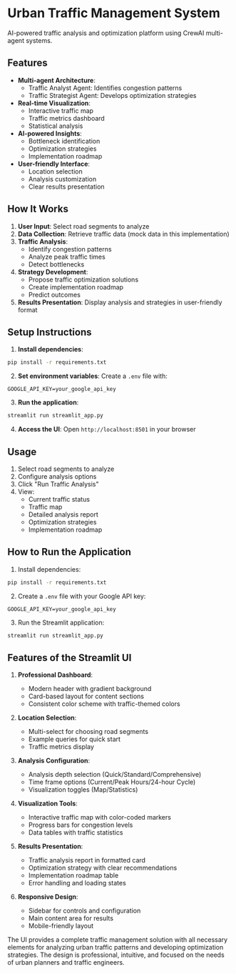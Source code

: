 # Urban Traffic Management System

AI-powered traffic analysis and optimization platform using CrewAI multi-agent systems.

## Features

- **Multi-agent Architecture**:
  - Traffic Analyst Agent: Identifies congestion patterns
  - Traffic Strategist Agent: Develops optimization strategies
- **Real-time Visualization**:
  - Interactive traffic map
  - Traffic metrics dashboard
  - Statistical analysis
- **AI-powered Insights**:
  - Bottleneck identification
  - Optimization strategies
  - Implementation roadmap
- **User-friendly Interface**:
  - Location selection
  - Analysis customization
  - Clear results presentation

## How It Works

1. **User Input**: Select road segments to analyze
2. **Data Collection**: Retrieve traffic data (mock data in this implementation)
3. **Traffic Analysis**: 
   - Identify congestion patterns
   - Analyze peak traffic times
   - Detect bottlenecks
4. **Strategy Development**:
   - Propose traffic optimization solutions
   - Create implementation roadmap
   - Predict outcomes
5. **Results Presentation**: Display analysis and strategies in user-friendly format

## Setup Instructions

1. **Install dependencies**:
```bash
pip install -r requirements.txt
```

2. **Set environment variables**:
Create a `.env` file with:
```env
GOOGLE_API_KEY=your_google_api_key
```

3. **Run the application**:
```bash
streamlit run streamlit_app.py
```

4. **Access the UI**:
Open `http://localhost:8501` in your browser

## Usage

1. Select road segments to analyze
2. Configure analysis options
3. Click "Run Traffic Analysis"
4. View:
   - Current traffic status
   - Traffic map
   - Detailed analysis report
   - Optimization strategies
   - Implementation roadmap

## How to Run the Application

1. Install dependencies:
```bash
pip install -r requirements.txt
```

2. Create a `.env` file with your Google API key:
```env
GOOGLE_API_KEY=your_google_api_key
```

3. Run the Streamlit application:
```bash
streamlit run streamlit_app.py
```

## Features of the Streamlit UI

1. **Professional Dashboard**:
   - Modern header with gradient background
   - Card-based layout for content sections
   - Consistent color scheme with traffic-themed colors

2. **Location Selection**:
   - Multi-select for choosing road segments
   - Example queries for quick start
   - Traffic metrics display

3. **Analysis Configuration**:
   - Analysis depth selection (Quick/Standard/Comprehensive)
   - Time frame options (Current/Peak Hours/24-hour Cycle)
   - Visualization toggles (Map/Statistics)

4. **Visualization Tools**:
   - Interactive traffic map with color-coded markers
   - Progress bars for congestion levels
   - Data tables with traffic statistics

5. **Results Presentation**:
   - Traffic analysis report in formatted card
   - Optimization strategy with clear recommendations
   - Implementation roadmap table
   - Error handling and loading states

6. **Responsive Design**:
   - Sidebar for controls and configuration
   - Main content area for results
   - Mobile-friendly layout

The UI provides a complete traffic management solution with all necessary elements for analyzing urban traffic patterns and developing optimization strategies. The design is professional, intuitive, and focused on the needs of urban planners and traffic engineers.

